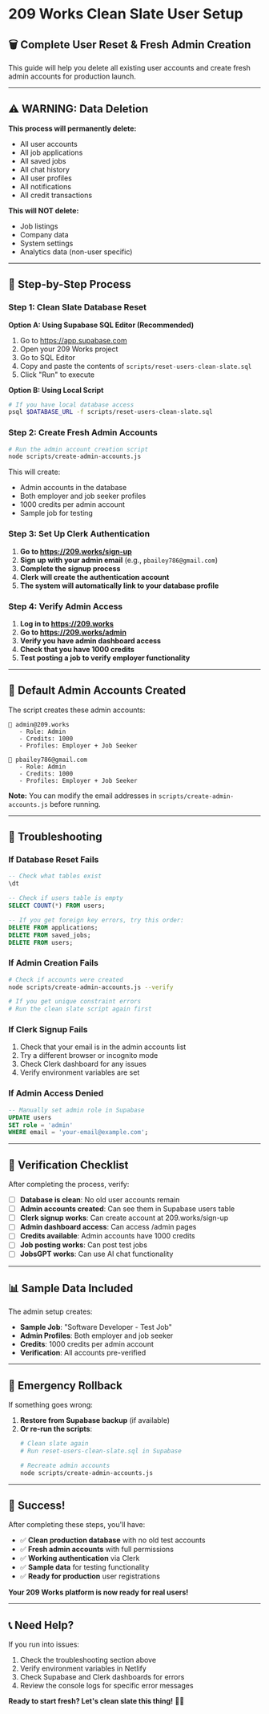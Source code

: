 # 209 Works Clean Slate User Setup

## 🗑️ **Complete User Reset & Fresh Admin Creation**

This guide will help you delete all existing user accounts and create fresh admin accounts for production launch.

---

## ⚠️ **WARNING: Data Deletion**

**This process will permanently delete:**
- All user accounts
- All job applications  
- All saved jobs
- All chat history
- All user profiles
- All notifications
- All credit transactions

**This will NOT delete:**
- Job listings
- Company data
- System settings
- Analytics data (non-user specific)

---

## 🚀 **Step-by-Step Process**

### **Step 1: Clean Slate Database Reset**

**Option A: Using Supabase SQL Editor (Recommended)**
1. Go to https://app.supabase.com
2. Open your 209 Works project
3. Go to SQL Editor
4. Copy and paste the contents of `scripts/reset-users-clean-slate.sql`
5. Click "Run" to execute

**Option B: Using Local Script**
```bash
# If you have local database access
psql $DATABASE_URL -f scripts/reset-users-clean-slate.sql
```

### **Step 2: Create Fresh Admin Accounts**

```bash
# Run the admin account creation script
node scripts/create-admin-accounts.js
```

This will create:
- Admin accounts in the database
- Both employer and job seeker profiles
- 1000 credits per admin account
- Sample job for testing

### **Step 3: Set Up Clerk Authentication**

1. **Go to https://209.works/sign-up**
2. **Sign up with your admin email** (e.g., `pbailey786@gmail.com`)
3. **Complete the signup process**
4. **Clerk will create the authentication account**
5. **The system will automatically link to your database profile**

### **Step 4: Verify Admin Access**

1. **Log in to https://209.works**
2. **Go to https://209.works/admin**
3. **Verify you have admin dashboard access**
4. **Check that you have 1000 credits**
5. **Test posting a job to verify employer functionality**

---

## 👥 **Default Admin Accounts Created**

The script creates these admin accounts:

```
📧 admin@209.works
   - Role: Admin
   - Credits: 1000
   - Profiles: Employer + Job Seeker

📧 pbailey786@gmail.com  
   - Role: Admin
   - Credits: 1000
   - Profiles: Employer + Job Seeker
```

**Note:** You can modify the email addresses in `scripts/create-admin-accounts.js` before running.

---

## 🔧 **Troubleshooting**

### **If Database Reset Fails**
```sql
-- Check what tables exist
\dt

-- Check if users table is empty
SELECT COUNT(*) FROM users;

-- If you get foreign key errors, try this order:
DELETE FROM applications;
DELETE FROM saved_jobs;
DELETE FROM users;
```

### **If Admin Creation Fails**
```bash
# Check if accounts were created
node scripts/create-admin-accounts.js --verify

# If you get unique constraint errors
# Run the clean slate script again first
```

### **If Clerk Signup Fails**
1. Check that your email is in the admin accounts list
2. Try a different browser or incognito mode
3. Check Clerk dashboard for any issues
4. Verify environment variables are set

### **If Admin Access Denied**
```sql
-- Manually set admin role in Supabase
UPDATE users 
SET role = 'admin' 
WHERE email = 'your-email@example.com';
```

---

## 🎯 **Verification Checklist**

After completing the process, verify:

- [ ] **Database is clean**: No old user accounts remain
- [ ] **Admin accounts created**: Can see them in Supabase users table
- [ ] **Clerk signup works**: Can create account at 209.works/sign-up
- [ ] **Admin dashboard access**: Can access /admin pages
- [ ] **Credits available**: Admin accounts have 1000 credits
- [ ] **Job posting works**: Can post test jobs
- [ ] **JobsGPT works**: Can use AI chat functionality

---

## 📊 **Sample Data Included**

The admin setup creates:
- **Sample Job**: "Software Developer - Test Job"
- **Admin Profiles**: Both employer and job seeker
- **Credits**: 1000 credits per admin account
- **Verification**: All accounts pre-verified

---

## 🚨 **Emergency Rollback**

If something goes wrong:

1. **Restore from Supabase backup** (if available)
2. **Or re-run the scripts**:
   ```bash
   # Clean slate again
   # Run reset-users-clean-slate.sql in Supabase
   
   # Recreate admin accounts
   node scripts/create-admin-accounts.js
   ```

---

## 🎉 **Success!**

After completing these steps, you'll have:
- ✅ **Clean production database** with no old test accounts
- ✅ **Fresh admin accounts** with full permissions
- ✅ **Working authentication** via Clerk
- ✅ **Sample data** for testing functionality
- ✅ **Ready for production** user registrations

**Your 209 Works platform is now ready for real users!**

---

## 📞 **Need Help?**

If you run into issues:
1. Check the troubleshooting section above
2. Verify environment variables in Netlify
3. Check Supabase and Clerk dashboards for errors
4. Review the console logs for specific error messages

**Ready to start fresh? Let's clean slate this thing!** 🧹✨
